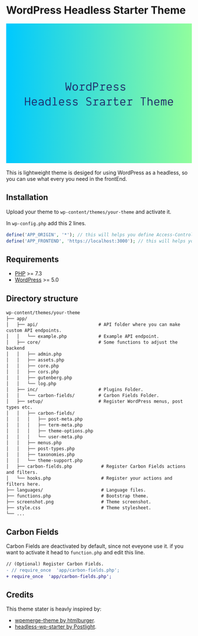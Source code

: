 # WordPress Headless Starter Theme

![WordPress Headless Starter Theme](screenshot.png)

This is lightweight theme is desiged for using WordPress as a headless, so you can use what every you need in the frontEnd.

## Installation

Upload your theme to `wp-content/themes/your-theme` and activate it.

In `wp-config.php` add this 2 lines.

```php
define('APP_ORIGIN', '*'); // this will helps you define Access-Control-Allow-Origin.
define('APP_FRONTEND', 'https://localhost:3000'); // this will helps you making the preview button in editor works.
```

## Requirements

- [PHP](http://php.net/) >= 7.3
- [WordPress](https://wordpress.org/) >= 5.0

## Directory structure

```
wp-content/themes/your-theme
├── app/
│   ├── api/                       # API folder where you can make custom API endpoints.
│   │   └── example.php            # Example API endpoint.
│   ├── core/                      # Some functions to adjust the backend
│   │   ├── admin.php
│   │   ├── assets.php
│   │   ├── core.php
│   │   ├── cors.php
│   │   ├── gutenberg.php
│   │   └── log.php
│   ├── inc/                       # Plugins Folder.
│   │   └── carbon-fields/         # Carbon Fields Folder.
│   ├── setup/                     # Register WordPress menus, post types etc.
│   │   ├── carbon-fields/
│   │   │   ├── post-meta.php
│   │   │   ├── term-meta.php
│   │   │   ├── theme-options.php
│   │   │   └── user-meta.php
│   │   ├── menus.php
│   │   ├── post-types.php
│   │   ├── taxonomies.php
│   │   └── theme-support.php
│   ├── carbon-fields.php           # Register Carbon Fields actions and filters.
│   └── hooks.php                   # Register your actions and filters here.
├── languages/                      # Language files.
├── functions.php                   # Bootstrap theme.
├── screenshot.png                  # Theme screenshot.
├── style.css                       # Theme stylesheet.
└── ...
```

## Carbon Fields

Carbon Fields are deactivated by default, since not eveyone use it.
if you want to activate it head to `function.php` and edit this line.

```diff
// (Optional) Register Carbon Fields.
- // require_once  'app/carbon-fields.php';
+ require_once  'app/carbon-fields.php';
```

## Credits

This theme stater is heavly inspired by:

- [wpemerge-theme by htmlburger](https://github.com/htmlburger/wpemerge-theme).
- [headless-wp-starter by Postlight](https://github.com/postlight/headless-wp-starter).
